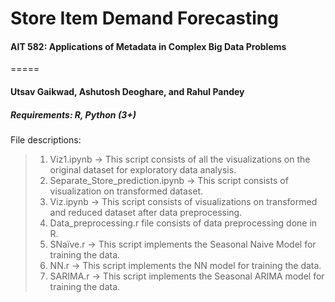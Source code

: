 # Store Item Demand Forecasting
#### AIT 582: Applications of Metadata in Complex Big Data Problems​
=====
#### Utsav Gaikwad, Ashutosh Deoghare, and Rahul Pandey

##### Requirements: R, Python (3+)

File descriptions: 
> 1. Viz1.ipynb -> This script consists of all the visualizations on the original dataset for exploratory data analysis.
> 2. Separate_Store_prediction.ipynb -> This script consists of visualization on transformed dataset.
> 3. Viz.ipynb -> This script consists of visualizations on transformed and reduced dataset after data preprocessing.
> 4. Data_preprocessing.r file consists of data preprocessing done in R.
> 5. SNaïve.r -> This script implements the Seasonal Naive Model for training the data.
> 6. NN.r -> This script implements the NN model for training the data.
> 7. SARIMA.r -> This script implements the Seasonal ARIMA model for training the data.

